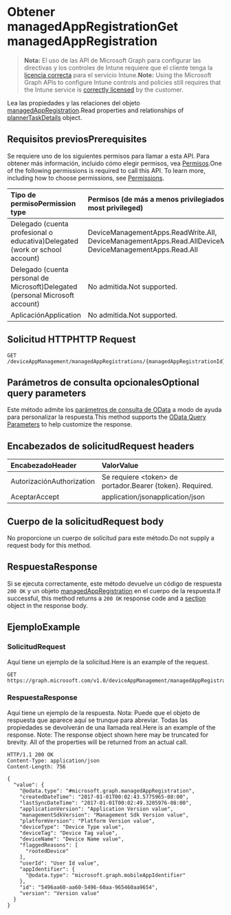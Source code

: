 # <a name="get-managedappregistration"></a><span data-ttu-id="78628-101">Obtener managedAppRegistration</span><span class="sxs-lookup"><span data-stu-id="78628-101">Get managedAppRegistration</span></span>

> <span data-ttu-id="78628-102">**Nota:** El uso de las API de Microsoft Graph para configurar las directivas y los controles de Intune requiere que el cliente tenga la [licencia correcta](https://go.microsoft.com/fwlink/?linkid=839381) para el servicio Intune.</span><span class="sxs-lookup"><span data-stu-id="78628-102">**Note:** Using the Microsoft Graph APIs to configure Intune controls and policies still requires that the Intune service is [correctly licensed](https://go.microsoft.com/fwlink/?linkid=839381) by the customer.</span></span>

<span data-ttu-id="78628-103">Lea las propiedades y las relaciones del objeto [managedAppRegistration](../resources/intune_mam_managedappregistration.md).</span><span class="sxs-lookup"><span data-stu-id="78628-103">Read properties and relationships of [plannerTaskDetails](../resources/intune_mam_managedappregistration.md) object.</span></span>
## <a name="prerequisites"></a><span data-ttu-id="78628-104">Requisitos previos</span><span class="sxs-lookup"><span data-stu-id="78628-104">Prerequisites</span></span>
<span data-ttu-id="78628-p101">Se requiere uno de los siguientes permisos para llamar a esta API. Para obtener más información, incluido cómo elegir permisos, vea [Permisos](../../../concepts/permissions_reference.md).</span><span class="sxs-lookup"><span data-stu-id="78628-p101">One of the following permissions is required to call this API. To learn more, including how to choose permissions, see [Permissions](../../../concepts/permissions_reference.md).</span></span>

|<span data-ttu-id="78628-107">Tipo de permiso</span><span class="sxs-lookup"><span data-stu-id="78628-107">Permission type</span></span>|<span data-ttu-id="78628-108">Permisos (de más a menos privilegiados)</span><span class="sxs-lookup"><span data-stu-id="78628-108">Permissions (from least to most privileged)</span></span>|
|:---|:---|
|<span data-ttu-id="78628-109">Delegado (cuenta profesional o educativa)</span><span class="sxs-lookup"><span data-stu-id="78628-109">Delegated (work or school account)</span></span>|<span data-ttu-id="78628-110">DeviceManagementApps.ReadWrite.All, DeviceManagementApps.Read.All</span><span class="sxs-lookup"><span data-stu-id="78628-110">DeviceManagementApps.ReadWrite.All, DeviceManagementApps.Read.All</span></span>|
|<span data-ttu-id="78628-111">Delegado (cuenta personal de Microsoft)</span><span class="sxs-lookup"><span data-stu-id="78628-111">Delegated (personal Microsoft account)</span></span>|<span data-ttu-id="78628-112">No admitida.</span><span class="sxs-lookup"><span data-stu-id="78628-112">Not supported.</span></span>|
|<span data-ttu-id="78628-113">Aplicación</span><span class="sxs-lookup"><span data-stu-id="78628-113">Application</span></span>|<span data-ttu-id="78628-114">No admitida.</span><span class="sxs-lookup"><span data-stu-id="78628-114">Not supported.</span></span>|

## <a name="http-request"></a><span data-ttu-id="78628-115">Solicitud HTTP</span><span class="sxs-lookup"><span data-stu-id="78628-115">HTTP Request</span></span>
<!-- {
  "blockType": "ignored"
}
-->
``` http
GET /deviceAppManagement/managedAppRegistrations/{managedAppRegistrationId}
```

## <a name="optional-query-parameters"></a><span data-ttu-id="78628-116">Parámetros de consulta opcionales</span><span class="sxs-lookup"><span data-stu-id="78628-116">Optional query parameters</span></span>
<span data-ttu-id="78628-117">Este método admite los [parámetros de consulta de OData](https://developer.microsoft.com/es-ES/graph/docs/overview/query_parameters) a modo de ayuda para personalizar la respuesta.</span><span class="sxs-lookup"><span data-stu-id="78628-117">This method supports the [OData Query Parameters](https://developer.microsoft.com/es-ES/graph/docs/overview/query_parameters) to help customize the response.</span></span>
## <a name="request-headers"></a><span data-ttu-id="78628-118">Encabezados de solicitud</span><span class="sxs-lookup"><span data-stu-id="78628-118">Request headers</span></span>
|<span data-ttu-id="78628-119">Encabezado</span><span class="sxs-lookup"><span data-stu-id="78628-119">Header</span></span>|<span data-ttu-id="78628-120">Valor</span><span class="sxs-lookup"><span data-stu-id="78628-120">Value</span></span>|
|:---|:---|
|<span data-ttu-id="78628-121">Autorización</span><span class="sxs-lookup"><span data-stu-id="78628-121">Authorization</span></span>|<span data-ttu-id="78628-122">Se requiere &lt;token&gt; de portador.</span><span class="sxs-lookup"><span data-stu-id="78628-122">Bearer {token}. Required.</span></span>|
|<span data-ttu-id="78628-123">Aceptar</span><span class="sxs-lookup"><span data-stu-id="78628-123">Accept</span></span>|<span data-ttu-id="78628-124">application/json</span><span class="sxs-lookup"><span data-stu-id="78628-124">application/json</span></span>|

## <a name="request-body"></a><span data-ttu-id="78628-125">Cuerpo de la solicitud</span><span class="sxs-lookup"><span data-stu-id="78628-125">Request body</span></span>
<span data-ttu-id="78628-126">No proporcione un cuerpo de solicitud para este método.</span><span class="sxs-lookup"><span data-stu-id="78628-126">Do not supply a request body for this method.</span></span>

## <a name="response"></a><span data-ttu-id="78628-127">Respuesta</span><span class="sxs-lookup"><span data-stu-id="78628-127">Response</span></span>
<span data-ttu-id="78628-128">Si se ejecuta correctamente, este método devuelve un código de respuesta `200 OK` y un objeto [managedAppRegistration](../resources/intune_mam_managedappregistration.md) en el cuerpo de la respuesta.</span><span class="sxs-lookup"><span data-stu-id="78628-128">If successful, this method returns a `200 OK` response code and a [section](../resources/intune_mam_managedappregistration.md) object in the response body.</span></span>

## <a name="example"></a><span data-ttu-id="78628-129">Ejemplo</span><span class="sxs-lookup"><span data-stu-id="78628-129">Example</span></span>
### <a name="request"></a><span data-ttu-id="78628-130">Solicitud</span><span class="sxs-lookup"><span data-stu-id="78628-130">Request</span></span>
<span data-ttu-id="78628-131">Aquí tiene un ejemplo de la solicitud.</span><span class="sxs-lookup"><span data-stu-id="78628-131">Here is an example of the request.</span></span>
``` http
GET https://graph.microsoft.com/v1.0/deviceAppManagement/managedAppRegistrations/{managedAppRegistrationId}
```

### <a name="response"></a><span data-ttu-id="78628-132">Respuesta</span><span class="sxs-lookup"><span data-stu-id="78628-132">Response</span></span>
<span data-ttu-id="78628-p102">Aquí tiene un ejemplo de la respuesta. Nota: Puede que el objeto de respuesta que aparece aquí se trunque para abreviar. Todas las propiedades se devolverán de una llamada real.</span><span class="sxs-lookup"><span data-stu-id="78628-p102">Here is an example of the response. Note: The response object shown here may be truncated for brevity. All of the properties will be returned from an actual call.</span></span>
``` http
HTTP/1.1 200 OK
Content-Type: application/json
Content-Length: 756

{
  "value": {
    "@odata.type": "#microsoft.graph.managedAppRegistration",
    "createdDateTime": "2017-01-01T00:02:43.5775965-08:00",
    "lastSyncDateTime": "2017-01-01T00:02:49.3205976-08:00",
    "applicationVersion": "Application Version value",
    "managementSdkVersion": "Management Sdk Version value",
    "platformVersion": "Platform Version value",
    "deviceType": "Device Type value",
    "deviceTag": "Device Tag value",
    "deviceName": "Device Name value",
    "flaggedReasons": [
      "rootedDevice"
    ],
    "userId": "User Id value",
    "appIdentifier": {
      "@odata.type": "microsoft.graph.mobileAppIdentifier"
    },
    "id": "5496aa60-aa60-5496-60aa-965460aa9654",
    "version": "Version value"
  }
}
```



